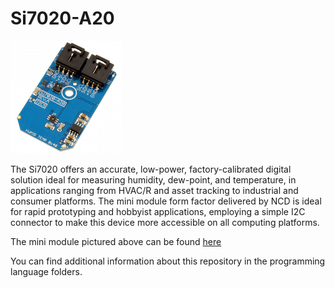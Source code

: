 # Si7020-A20

[![Si7020-A20](SI7020-A20_I2CS_A_1-180x180.png)](https://store.ncd.io/product/si7020-a20-humidity-and-temperature-sensor-%C2%B14rh-%C2%B1-4c-i2c-mini-module/)

The Si7020 offers an accurate, low-power, factory-calibrated digital solution ideal for measuring humidity, dew-point, and temperature, in applications ranging from HVAC/R and asset tracking to industrial and consumer platforms. The mini module form factor delivered by NCD is ideal for rapid prototyping and hobbyist applications, employing a simple I2C connector to make this device more accessible on all computing platforms.

The mini module pictured above can be found [here](https://store.ncd.io/product/si7020-a20-humidity-and-temperature-sensor-%C2%B14rh-%C2%B1-4c-i2c-mini-module/)

You can find additional information about this repository in the programming language folders.
